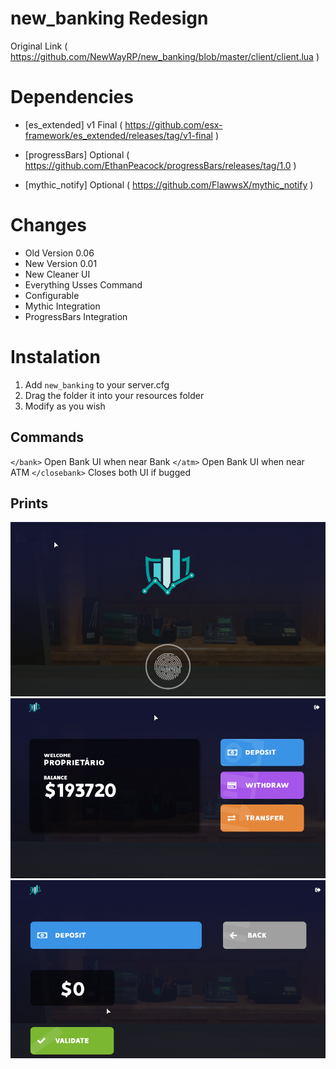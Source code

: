 # new_banking Redesign
Original Link ( https://github.com/NewWayRP/new_banking/blob/master/client/client.lua )

# Dependencies 

- [es_extended] v1 Final ( https://github.com/esx-framework/es_extended/releases/tag/v1-final )

- [progressBars] Optional ( https://github.com/EthanPeacock/progressBars/releases/tag/1.0 )
- [mythic_notify] Optional ( https://github.com/FlawwsX/mythic_notify )

# Changes

- Old Version 0.06
- New Version 0.01
- New Cleaner UI
- Everything Usses Command
- Configurable
- Mythic Integration
- ProgressBars Integration


# Instalation

1) Add `new_banking` to your server.cfg
2) Drag the folder it into your resources folder
3) Modify as you wish

## Commands

`</bank>` Open Bank UI when near Bank 
`</atm>` Open Bank UI when near ATM
`</closebank>` Closes both UI if bugged


## Prints

![](/images/Screenshot_1.png)
![](/images/Screenshot_2.png)
![](/images/Screenshot_3.png)
